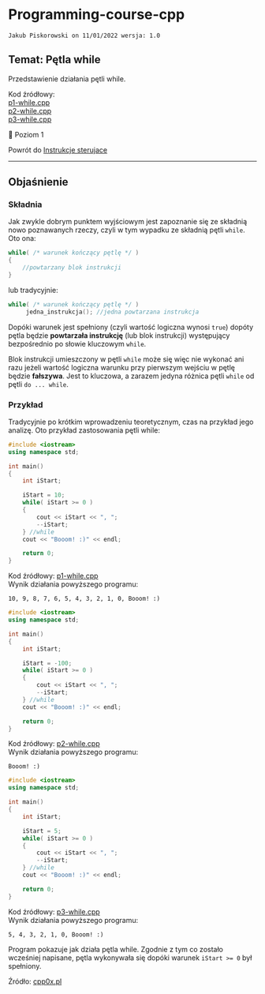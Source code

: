 # Programming-course-cpp

`Jakub Piskorowski on 11/01/2022 wersja: 1.0`

## Temat: Pętla while

Przedstawienie działania pętli while.

Kod źródłowy: \
[p1-while.cpp](p1-while.cpp) \
[p2-while.cpp](p2-while.cpp) \
[p3-while.cpp](p3-while.cpp)

&#x1F4D2; Poziom 1

Powrót do [Instrukcje sterujace](/1-programowanie-strukturalne/1-2-instrukcje-sterujace/README.md)

---

## Objaśnienie

### Składnia

Jak zwykle dobrym punktem wyjściowym jest zapoznanie się ze składnią nowo poznawanych rzeczy, czyli w tym wypadku ze składnią pętli `while`. Oto ona:

```cpp
while( /* warunek kończący pętlę */ )
{
    //powtarzany blok instrukcji
}
```

lub tradycyjnie:

```cpp
while( /* warunek kończący pętlę */ )
     jedna_instrukcja(); //jedna powtarzana instrukcja
```

Dopóki warunek jest spełniony (czyli wartość logiczna wynosi `true`) dopóty pętla będzie **powtarzała instrukcję** (lub blok instrukcji) występujący bezpośrednio po słowie kluczowym `while`.

Blok instrukcji umieszczony w pętli `while` może się więc nie wykonać ani razu jeżeli wartość logiczna warunku przy pierwszym wejściu w pętlę będzie **fałszywa**. Jest to kluczowa, a zarazem jedyna różnica pętli `while` od pętli `do ... while`.

### Przykład

Tradycyjnie po krótkim wprowadzeniu teoretycznym, czas na przykład jego analizę. Oto przykład zastosowania pętli while:

```cpp
#include <iostream>
using namespace std;

int main()
{
    int iStart;

    iStart = 10;
    while( iStart >= 0 )
    {
        cout << iStart << ", ";
        --iStart;
    } //while
    cout << "Booom! :)" << endl;

    return 0;
}
```

Kod źródłowy: [p1-while.cpp](p1-while.cpp) \
Wynik działania powyższego programu:

```text
10, 9, 8, 7, 6, 5, 4, 3, 2, 1, 0, Booom! :)
```

```cpp
#include <iostream>
using namespace std;

int main()
{
    int iStart;

    iStart = -100;
    while( iStart >= 0 )
    {
        cout << iStart << ", ";
        --iStart;
    } //while
    cout << "Booom! :)" << endl;

    return 0;
}
```

Kod źródłowy: [p2-while.cpp](p2-while.cpp) \
Wynik działania powyższego programu:

```text
Booom! :)
```

```cpp
#include <iostream>
using namespace std;

int main()
{
    int iStart;

    iStart = 5;
    while( iStart >= 0 )
    {
        cout << iStart << ", ";
        --iStart;
    } //while
    cout << "Booom! :)" << endl;

    return 0;
}
```

Kod źródłowy: [p3-while.cpp](p3-while.cpp) \
Wynik działania powyższego programu:

```text
5, 4, 3, 2, 1, 0, Booom! :)
```

Program pokazuje jak działa pętla while. Zgodnie z tym co zostało wcześniej napisane, pętla wykonywała się dopóki warunek `iStart >= 0` był spełniony.

Źródło: [cpp0x.pl](https://cpp0x.pl/kursy/Kurs-C++/Poziom-3/Petla-while/354)